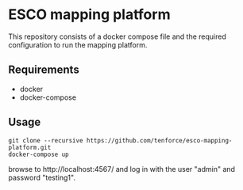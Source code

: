 # ESCO mapping platform
This repository consists of a docker compose file and the required configuration to run the mapping platform.

## Requirements
- docker
- docker-compose

## Usage

```
git clone --recursive https://github.com/tenforce/esco-mapping-platform.git
docker-compose up
```

browse to http://localhost:4567/ and log in with the user "admin" and password "testing1".